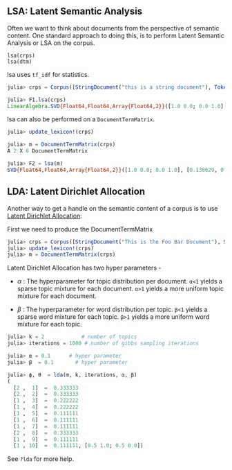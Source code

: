 ## LSA: Latent Semantic Analysis

Often we want to think about documents
from the perspective of semantic content.
One standard approach to doing this,
is to perform Latent Semantic Analysis or LSA on the corpus.

    lsa(crps)
    lsa(dtm)

lsa uses `tf_idf` for statistics.

```julia
julia> crps = Corpus([StringDocument("this is a string document"), TokenDocument("this is a token document")])

julia> F1.lsa(crps)
LinearAlgebra.SVD{Float64,Float64,Array{Float64,2}}([1.0 0.0; 0.0 1.0], [0.138629, 0.138629], [0.0 0.0 … 0.0 0.0; 0.0 0.0 … 0.0 1.0])
```

lsa can also be performed on a `DocumentTermMatrix`.

```julia
julia> update_lexicon!(crps)

julia> m = DocumentTermMatrix(crps)
A 2 X 6 DocumentTermMatrix

julia> F2 = lsa(m)
SVD{Float64,Float64,Array{Float64,2}}([1.0 0.0; 0.0 1.0], [0.138629, 0.138629], [0.0 0.0 … 0.0 0.0; 0.0 0.0 … 0.0 1.0])
```


## LDA: Latent Dirichlet Allocation

Another way to get a handle on the semantic content of a corpus is to use
[Latent Dirichlet Allocation](https://en.wikipedia.org/wiki/Latent_Dirichlet_allocation):

First we need to produce the DocumentTermMatrix
```julia
julia> crps = Corpus([StringDocument("This is the Foo Bar Document"), StringDocument("This document has too Foo words")])
julia> update_lexicon!(crps)
julia> m = DocumentTermMatrix(crps)
```

Latent Dirichlet Allocation has two hyper parameters -
* _α_ : The hyperparameter for topic distribution per document. `α<1` yields a sparse topic mixture for each document. `α>1` yields a more uniform topic mixture for each document.
- _β_ : The hyperparameter for word distribution per topic. `β<1` yields a sparse word mixture for each topic. `β>1` yields a more uniform word mixture for each topic.

```julia
julia> k = 2            # number of topics
julia> iterations = 1000 # number of gibbs sampling iterations

julia> α = 0.1      # hyper parameter
julia> β  = 0.1       # hyper parameter

julia> ϕ, θ  = lda(m, k, iterations, α, β)
(
  [2 ,  1]  =  0.333333
  [2 ,  2]  =  0.333333
  [1 ,  3]  =  0.222222
  [1 ,  4]  =  0.222222
  [1 ,  5]  =  0.111111
  [1 ,  6]  =  0.111111
  [1 ,  7]  =  0.111111
  [2 ,  8]  =  0.333333
  [1 ,  9]  =  0.111111
  [1 , 10]  =  0.111111, [0.5 1.0; 0.5 0.0])
```
See `?lda` for more help.

